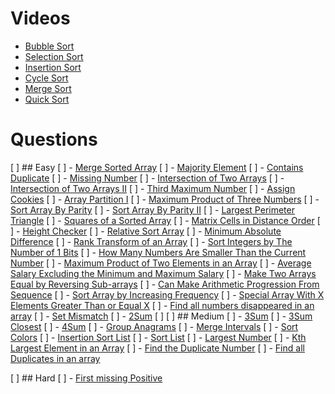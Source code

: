 # Videos
- [Bubble Sort](https://youtu.be/F5MZyqRp_IM)
- [Selection Sort](https://youtu.be/Nd4SCCIHFWk)
- [Insertion Sort](https://youtu.be/By_5-RRqVeE)
- [Cycle Sort](https://www.youtube.com/watch?v=JfinxytTYFQ&list=RDCMUCBGOUQHNNtNGcGzVq5rIXjw&start_radio=1&rv=JfinxytTYFQ&t=2)
- [Merge Sort](https://youtu.be/iKGAgWdgoRk)
- [Quick Sort](https://youtu.be/Z8svOqamag8)

# Questions

[ ] ## Easy
[ ] - [Merge Sorted Array](https://leetcode.com/problems/merge-sorted-array/)
[ ] - [Majority Element](https://leetcode.com/problems/majority-element/)
[ ] - [Contains Duplicate](https://leetcode.com/problems/contains-duplicate/)
[ ] - [Missing Number](https://leetcode.com/problems/missing-number/)
[ ] - [Intersection of Two Arrays](https://leetcode.com/problems/intersection-of-two-arrays/)
[ ] - [Intersection of Two Arrays II](https://leetcode.com/problems/intersection-of-two-arrays-ii/)
[ ] - [Third Maximum Number](https://leetcode.com/problems/third-maximum-number/)
[ ] - [Assign Cookies](https://leetcode.com/problems/assign-cookies/)
[ ] - [Array Partition I](https://leetcode.com/problems/array-partition-i/)
[ ] - [Maximum Product of Three Numbers](https://leetcode.com/problems/maximum-product-of-three-numbers/)
[ ] - [Sort Array By Parity](https://leetcode.com/problems/sort-array-by-parity/)
[ ] - [Sort Array By Parity II](https://leetcode.com/problems/sort-array-by-parity-ii/)
[ ] - [Largest Perimeter Triangle](https://leetcode.com/problems/largest-perimeter-triangle/)
[ ] - [Squares of a Sorted Array](https://leetcode.com/problems/squares-of-a-sorted-array/)
[ ] - [Matrix Cells in Distance Order](https://leetcode.com/problems/matrix-cells-in-distance-order/)
[ ] - [Height Checker](https://leetcode.com/problems/height-checker/)
[ ] - [Relative Sort Array](https://leetcode.com/problems/relative-sort-array/)
[ ] - [Minimum Absolute Difference](https://leetcode.com/problems/minimum-absolute-difference/)
[ ] - [Rank Transform of an Array](https://leetcode.com/problems/rank-transform-of-an-array/)
[ ] - [Sort Integers by The Number of 1 Bits](https://leetcode.com/problems/sort-integers-by-the-number-of-1-bits/)
[ ] - [How Many Numbers Are Smaller Than the Current Number](https://leetcode.com/problems/how-many-numbers-are-smaller-than-the-current-number/)
[ ] - [Maximum Product of Two Elements in an Array](https://leetcode.com/problems/maximum-product-of-two-elements-in-an-array/)
[ ] - [Average Salary Excluding the Minimum and Maximum Salary](https://leetcode.com/problems/average-salary-excluding-the-minimum-and-maximum-salary/)
[ ] - [Make Two Arrays Equal by Reversing Sub-arrays](https://leetcode.com/problems/make-two-arrays-equal-by-reversing-sub-arrays/)
[ ] - [Can Make Arithmetic Progression From Sequence](https://leetcode.com/problems/can-make-arithmetic-progression-from-sequence/)
[ ] - [Sort Array by Increasing Frequency](https://leetcode.com/problems/sort-array-by-increasing-frequency/)
[ ] - [Special Array With X Elements Greater Than or Equal X](https://leetcode.com/problems/special-array-with-x-elements-greater-than-or-equal-x/)
[ ] - [Find all numbers disappeared in an array](https://leetcode.com/problems/find-all-numbers-disappeared-in-an-array/)
[ ] - [Set Mismatch](https://leetcode.com/problems/set-mismatch/)
[ ] - [2Sum](https://leetcode.com/problems/two-sum/)
[ ] 
[ ] ## Medium
[ ] - [3Sum](https://leetcode.com/problems/3sum/)
[ ] - [3Sum Closest](https://leetcode.com/problems/3sum-closest/)
[ ] - [4Sum](https://leetcode.com/problems/4sum/)
[ ] - [Group Anagrams](https://leetcode.com/problems/group-anagrams/)
[ ] - [Merge Intervals](https://leetcode.com/problems/merge-intervals/)
[ ] - [Sort Colors](https://leetcode.com/problems/sort-colors/)
[ ] - [Insertion Sort List](https://leetcode.com/problems/insertion-sort-list/)
[ ] - [Sort List](https://leetcode.com/problems/sort-list/)
[ ] - [Largest Number](https://leetcode.com/problems/largest-number/)
[ ] - [Kth Largest Element in an Array](https://leetcode.com/problems/kth-largest-element-in-an-array/)
[ ] - [Find the Duplicate Number](https://leetcode.com/problems/find-the-duplicate-number/)
[ ] - [Find all Duplicates in an array](https://leetcode.com/problems/find-all-duplicates-in-an-array/)
 
[ ] ## Hard
[ ] - [First missing Positive](https://leetcode.com/problems/first-missing-positive/)
